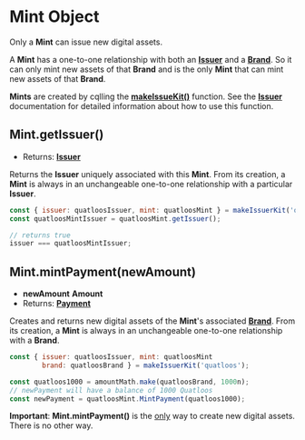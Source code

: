 # Mint Object

Only a **Mint** can issue new digital assets. 

A **Mint** has a one-to-one relationship with both an **[Issuer](./issuer.md)** and a **[Brand](./brand.md)**.
So it can only mint new assets of that **Brand** and is the only **Mint** that can mint
new assets of that **Brand**.

**Mints** are created by cqlling the **[makeIssueKit()](./issuer.md#makeissuerkit-allegedname-assetkind?-displayinfo)** function. See the **[Issuer](./issuer.md)** documentation for detailed information about how to use this function.

## Mint.getIssuer()
- Returns: **[Issuer](./issuer.md)**

Returns the **Issuer** uniquely associated with this **Mint**. From its creation, a **Mint** is always
in an unchangeable one-to-one relationship with a particular **Issuer**. 

```js
const { issuer: quatloosIssuer, mint: quatloosMint } = makeIssuerKit('quatloos');
const quatloosMintIssuer = quatloosMint.getIssuer();

// returns true
issuer === quatloosMintIssuer;
```

## Mint.mintPayment(newAmount)
- **newAmount** **Amount**
- Returns: **[Payment](./payment.md)**

Creates and returns new digital assets of the **Mint**'s associated **[Brand](./brand.md)**.
From its creation, a **Mint** is always in an unchangeable
one-to-one relationship with a **Brand**.

```js
const { issuer: quatloosIssuer, mint: quatloosMint
        brand: quatloosBrand } = makeIssuerKit('quatloos');

const quatloos1000 = amountMath.make(quatloosBrand, 1000n);
// newPayment will have a balance of 1000 Quatloos
const newPayment = quatloosMint.MintPayment(quatloos1000);
```

**Important**: **Mint.mintPayment()** is the <ins>only</ins> way
to create new digital assets. There is no other way.